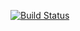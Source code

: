 [![Build Status](https://travis-ci.org/lchsk/knights.svg?branch=master)](https://travis-ci.org/lchsk/knights)